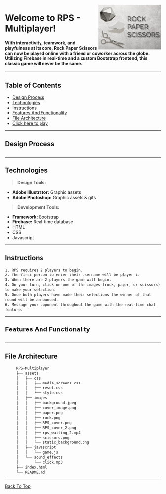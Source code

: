 
 <img src="assets/images/rps_cover_2.png" align="right"
     title="Crystal Collector" width="40%" height="auto">

# Welcome to RPS - Multiplayer!

#### With interactivity, teamwork, and playfulness at its core, Rock Paper Scissors can now be played online with a friend or coworker across the globe.  Utilizing Firebase in real-time and a custom Bootstrap frontend, this classic game will never be the same.
---

## Table of Contents
  * [Design Process](#design-process)
  * [Technologies](#technologies)
  * [Instructions](#instructions)
  * [Features And Functionality](#features-and-functionality)
  * [File Architecture](#file-architecture)
  * [Click here to play](https://jae-s.github.io/RPS-multiplayer/)
---

## Design Process
```

```
---
## Technologies

> <b>Design Tools:</b>
  * <b>Adobe Illustrator:</b> Graphic assets 
  * <b>Adobe Photoshop:</b> Graphic assets & gifs
  
> <b>Development Tools:</b>
  * <b>Framework:</b> Bootstrap
  * <b>Firebase:</b> Real-time database 
  * HTML  
  * CSS
  * Javascript  
---

## Instructions

    1. RPS requires 2 players to begin. 
    2. The first person to enter their username will be player 1.
    3. When there are 2 players the game will begin.
    4. On your turn, click on one of the images (rock, paper, or scissors) to make your selection.
    5. Once both players have made their selections the winner of that round will be announced.
    6. Message your opponent throughout the game with the real-time chat feature.

---

## Features And Functionality
```

```
---

## File Architecture

         RPS-Multiplayer
         ├── assets
         │   ├── css
         │   │   ├── media_screens.css
         │   │   ├── reset.css
         │   │   └── style.css
         │   ├── images
         │   │   ├── background.jpeg
         │   │   ├── cover_image.png
         │   │   ├── paper.png
         │   │   ├── rock.png
         │   │   ├── RPS_cover.png    
         │   │   ├── RPS_cover_2.png          
         │   │   ├── rps_waiting_2.mp4
         │   │   ├── scissors.png
         │   │   └── static_background.png 
         │   ├── javascript
         │   │   └── game.js
         │   └── sound_effects
         │       └── click.mp3
         ├── index.html
         └── README.md
    
---

[Back To Top](#welcome-to-rps-multiplayer)